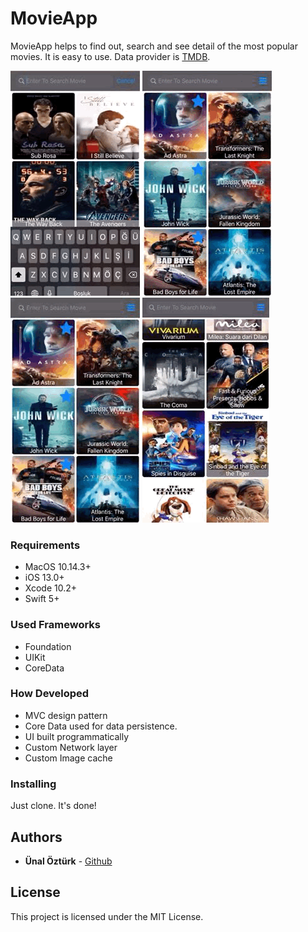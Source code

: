# MovieApp

MovieApp helps to find out, search and see detail of the most popular movies. It is easy to use. Data provider is [TMDB](https://www.themoviedb.org/). 

![](images/1.gif) ![](images/2.gif) ![](images/3.gif) ![](images/4.gif)

### Requirements
- MacOS 10.14.3+
- iOS 13.0+
- Xcode 10.2+
- Swift 5+

### Used Frameworks
-   Foundation
-   UIKit
-   CoreData
### How Developed
- MVC design pattern
- Core Data used for data persistence.
- UI built programmatically
- Custom Network layer
- Custom Image cache 

 ### Installing
Just clone. It's done!

## Authors

* **Ünal Öztürk** - [Github](https://github.com/unalozturk)

## License
This project is licensed under the MIT License.
